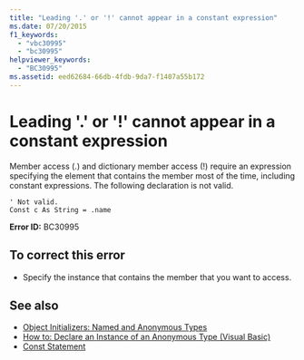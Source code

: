 ```yaml
---
title: "Leading '.' or '!' cannot appear in a constant expression"
ms.date: 07/20/2015
f1_keywords: 
  - "vbc30995"
  - "bc30995"
helpviewer_keywords: 
  - "BC30995"
ms.assetid: eed62684-66db-4fdb-9da7-f1407a55b172
---
```

# Leading '.' or '!' cannot appear in a constant expression
Member access (.) and dictionary member access (!) require an expression specifying the element that contains the member most of the time, including constant expressions. The following declaration is not valid.  
  
```  
' Not valid.  
Const c As String = .name  
```  
  
 **Error ID:** BC30995  
  
## To correct this error  
  
-   Specify the instance that contains the member that you want to access.  
  
## See also
- [Object Initializers: Named and Anonymous Types](../../visual-basic/programming-guide/language-features/objects-and-classes/object-initializers-named-and-anonymous-types.md)
- [How to: Declare an Instance of an Anonymous Type (Visual Basic)](https://msdn.microsoft.com/library/119f616c-9bcd-4731-ac00-4285be5959f7)
- [Const Statement](../../visual-basic/language-reference/statements/const-statement.md)

